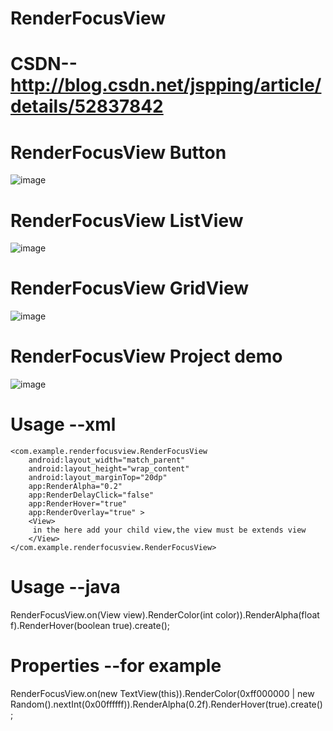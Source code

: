 # RenderFocusView
# CSDN--http://blog.csdn.net/jspping/article/details/52837842
# RenderFocusView Button

![image](https://github.com/Mr-Jiang/RenderFocusView/blob/master/RenderFocusView/render/render_button.gif)

# RenderFocusView ListView

![image](https://github.com/Mr-Jiang/RenderFocusView/blob/master/RenderFocusView/render/render_list.gif)

# RenderFocusView GridView

![image](https://github.com/Mr-Jiang/RenderFocusView/blob/master/RenderFocusView/render/render_grid.gif)

# RenderFocusView Project demo

![image](https://github.com/Mr-Jiang/RenderFocusView/blob/master/RenderFocusView/render/render.gif)

# Usage --xml

    <com.example.renderfocusview.RenderFocusView
        android:layout_width="match_parent"
        android:layout_height="wrap_content"
        android:layout_marginTop="20dp"
        app:RenderAlpha="0.2"
        app:RenderDelayClick="false"
        app:RenderHover="true"
        app:RenderOverlay="true" >
        <View>
         in the here add your child view,the view must be extends view
        </View>
    </com.example.renderfocusview.RenderFocusView>

# Usage --java
RenderFocusView.on(View view).RenderColor(int color)).RenderAlpha(float f).RenderHover(boolean true).create();

# Properties --for example
RenderFocusView.on(new TextView(this)).RenderColor(0xff000000 | new Random().nextInt(0x00ffffff)).RenderAlpha(0.2f).RenderHover(true).create();
